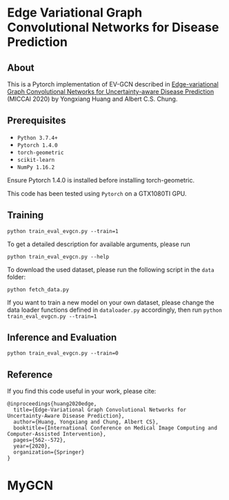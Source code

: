# Edge Variational Graph Convolutional Networks for Disease Prediction

## About
This is a Pytorch implementation of EV-GCN described in [Edge-variational Graph Convolutional Networks for Uncertainty-aware Disease Prediction](https://link.springer.com/chapter/10.1007/978-3-030-59728-3_55) (MICCAI 2020) by Yongxiang Huang and Albert C.S. Chung.  

## Prerequisites
- `Python 3.7.4+`
- `Pytorch 1.4.0`
- `torch-geometric `
- `scikit-learn`
- `NumPy 1.16.2`

Ensure Pytorch 1.4.0 is installed before installing torch-geometric. 

This code has been tested using `Pytorch` on a GTX1080TI GPU.

## Training
```
python train_eval_evgcn.py --train=1
```
To get a detailed description for available arguments, please run
```
python train_eval_evgcn.py --help
```
To download the used dataset, please run the following script in the `data` folder: 
```
python fetch_data.py 
```
If you want to train a new model on your own dataset, please change the data loader functions defined in `dataloader.py` accordingly, then run `python train_eval_evgcn.py --train=1`  

## Inference and Evaluation
```
python train_eval_evgcn.py --train=0
```

## Reference 
If you find this code useful in your work, please cite:
```
@inproceedings{huang2020edge,
  title={Edge-Variational Graph Convolutional Networks for Uncertainty-Aware Disease Prediction},
  author={Huang, Yongxiang and Chung, Albert CS},
  booktitle={International Conference on Medical Image Computing and Computer-Assisted Intervention},
  pages={562--572},
  year={2020},
  organization={Springer}
}
```


# MyGCN
